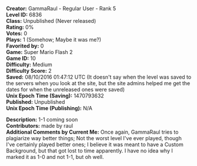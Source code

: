 **Creator:** GammaRaul - Regular User - Rank 5 <br>
**Level ID:** 6836 <br>
**Class:** Unpublished (Never released) <br>
**Rating:** 0% <br>
**Votes:** 0 <br>
**Plays:** 1 (Somehow; Maybe it was me?) <br>
**Favorited by:** 0 <br>
**Game:** Super Mario Flash 2 <br>
**Game ID:** 10 <br>
**Difficulty:** Medium <br>
**Difficulty Score:** 2 <br>
**Saved:** 08/10/2016 01:47:12 UTC (It doesn't say when the level was saved to the servers when you look at the site, but the site admins helped me get the dates for when the unreleased ones were saved) <br>
**Unix Epoch Time (Saving):** 1470793632 <br>
**Published:** Unpublished <br>
**Unix Epoch Time (Publishing):** N/A

**Description:** 1-1 coming soon <br>
**Contributors:** made by raul <br>
**Additional Comments by Current Me:** Once again, GammaRaul tries to plagiarize way better things; Not the worst level I've ever played, though I've certainly played better ones; I believe it was meant to have a Custom Background, but that got lost to time apparently. I have no idea why I marked it as 1-0 and not 1-1, but oh well.
